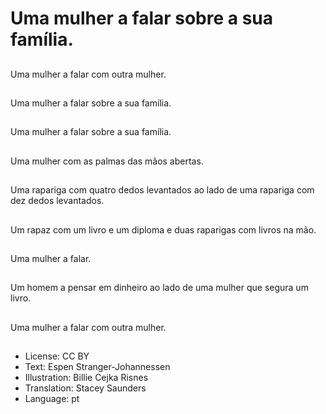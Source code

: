 # Uma mulher a falar sobre a sua família.

##
Uma mulher a falar com outra mulher.

##
Uma mulher a falar sobre a sua família.

##
Uma mulher a falar sobre a sua família.

##
Uma mulher com as palmas das mãos abertas.

##
Uma rapariga com quatro dedos levantados ao lado de uma rapariga com dez dedos levantados.

##
Um rapaz com um livro e um diploma e duas raparigas com livros na mão.

##
Uma mulher a falar.

##
Um homem a pensar em dinheiro ao lado de uma mulher que segura um livro.

##
Uma mulher a falar com outra mulher.

##
* License: CC BY
* Text: Espen Stranger-Johannessen
* Illustration: Billie Cejka Risnes
* Translation: Stacey Saunders
* Language: pt
